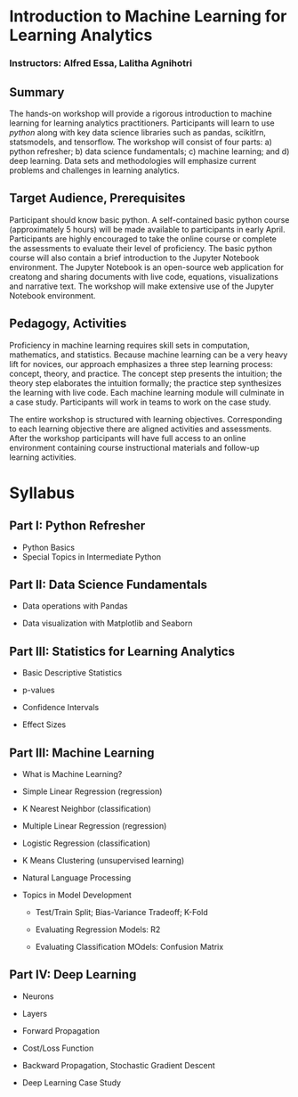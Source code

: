 # Introduction to Machine Learning for Learning Analytics

### Instructors: Alfred Essa, Lalitha Agnihotri

## Summary

The hands-on workshop will provide a rigorous introduction to machine learning for learning analytics practitioners. Participants will learn to use <i>python</i> along with key data science libraries such as pandas, scikitlrn, statsmodels, and tensorflow. The workshop will consist of four parts: a) python refresher; b) data science fundamentals; c) machine learning; and d) deep learning. Data sets and methodologies will emphasize current problems and challenges in learning analytics. 

## Target Audience, Prerequisites

Participant should know basic python. A self-contained basic python course (approximately 5 hours) will be made available to participants in early April. Participants are highly encouraged to take the online course or complete the assessments to evaluate their level of proficiency. The basic python course will also contain a brief introduction to the Jupyter Notebook environment.  The Jupyter Notebook is an open-source web application for creatong and sharing documents with live code, equations, visualizations and narrative text. The workshop will make extensive use of the Jupyter Notebook environment.

## Pedagogy, Activities

Proficiency in machine learning requires skill sets in computation, mathematics, and statistics. Because machine learning can be a very heavy lift for novices, our approach emphasizes a three step learning process: concept, theory, and practice. The concept step presents the intuition; the theory step elaborates the intuition formally; the practice step synthesizes the learning with live code. Each machine learning module will culminate in a case study. Participants will work in teams to work on the case study.

The entire workshop is structured with learning objectives. Corresponding to each learning objective there are aligned activities and assessments. After the workshop participants will have full access to an online environment containing course instructional materials and follow-up learning activities.

# Syllabus


## Part I: Python Refresher

  * Python Basics
  * Special Topics in Intermediate Python


## Part II: Data Science Fundamentals

  * Data operations with Pandas

  * Data visualization with Matplotlib and Seaborn
  
## Part III: Statistics for Learning Analytics

  * Basic Descriptive Statistics

  * p-values

  * Confidence Intervals

  * Effect Sizes
  
## Part III: Machine Learning


  * What is Machine Learning?

  * Simple Linear Regression (regression)

  * K Nearest Neighbor (classification)

  * Multiple Linear Regression (regression)

  * Logistic Regression (classification)

  * K Means Clustering (unsupervised learning)

  * Natural Language Processing

  * Topics in Model Development

    * Test/Train Split; Bias-Variance Tradeoff; K-Fold

    * Evaluating Regression Models: R2

    * Evaluating Classification MOdels: Confusion Matrix
    
    
## Part IV: Deep Learning

   * Neurons

   * Layers

   * Forward Propagation

   * Cost/Loss Function

   * Backward Propagation, Stochastic Gradient Descent
   
   * Deep Learning Case Study

  
  
  
  


